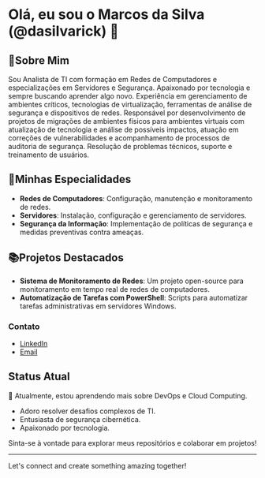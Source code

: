 # Olá, eu sou o Marcos da Silva (@dasilvarick) 👋
<!-- Cabeçalhos
Os níveis de cabeçalhos são de 1 # à 6 #, sendo o menor #, é maior cabeçalho, por exemplo abaixo:
# Título 1
## Título 2
### Título 3
#### Título 4
##### Título 5
###### Título 6
 -->
## 📌Sobre Mim
Sou Analista de TI com formação em Redes de Computadores e especializações em Servidores e Segurança. Apaixonado por tecnologia e sempre buscando aprender algo novo.
Experiência em gerenciamento de ambientes críticos, tecnologias de virtualização, ferramentas de análise de segurança e dispositivos de redes. Responsável por desenvolvimento de projetos de migrações de ambientes físicos para ambientes virtuais com atualização de tecnologia e análise de possíveis impactos, atuação em correções de vulnerabilidades e acompanhamento de processos de auditoria de segurança. Resolução de problemas técnicos, suporte e treinamento de usuários.


## 🏢Minhas Especialidades
- **Redes de Computadores**: Configuração, manutenção e monitoramento de redes.
- **Servidores**: Instalação, configuração e gerenciamento de servidores.
- **Segurança da Informação**: Implementação de políticas de segurança e medidas preventivas contra ameaças.

## 📚Projetos Destacados
- **Sistema de Monitoramento de Redes**: Um projeto open-source para monitoramento em tempo real de redes de computadores.
- **Automatização de Tarefas com PowerShell**: Scripts para automatizar tarefas administrativas em servidores Windows.

### Contato
- [LinkedIn](https://www.linkedin.com/in/marcos-afs/)
- [Email](mailto:marcoss.afs@gmail.com)

## Status Atual
🌱 Atualmente, estou aprendendo mais sobre DevOps e Cloud Computing.
- Adoro resolver desafios complexos de TI.
- Entusiasta de segurança cibernética.
- Apaixonado por tecnologia.

Sinta-se à vontade para explorar meus repositórios e colaborar em projetos!

---

Let's connect and create something amazing together!

<!---
dasilvarick/dasilvarick is a ✨ special ✨ repository because its `README.md` (this file) appears on your GitHub profile.
You can click the Preview link to take a look at your changes.
--->
